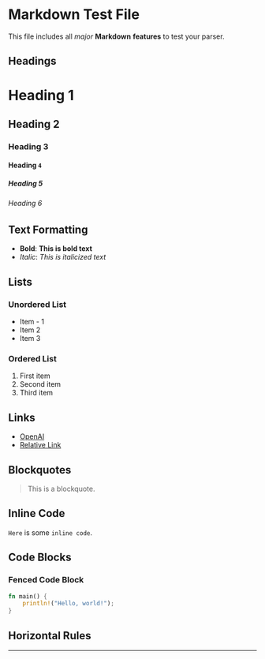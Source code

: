 # Markdown Test File

This file includes all _major_ **Markdown** **features** to test your parser.

## Headings

# Heading 1

## Heading 2

### Heading 3

#### Heading `4`

##### Heading 5

###### Heading 6

## Text Formatting

- **Bold**: **This is bold text**
- _Italic_: _This is italicized text_

## Lists

### Unordered List

- Item - 1
- Item 2
- Item 3

### Ordered List

1. First item
2. Second item
3. Third item

## Links

- [OpenAI](https://openai.com)
- [Relative Link](./path/to/file)

## Blockquotes

> This is a blockquote.

## Inline Code

`Here` is some `inline code`.

## Code Blocks

### Fenced Code Block

```rust
fn main() {
    println!("Hello, world!");
}
```

## Horizontal Rules

---
